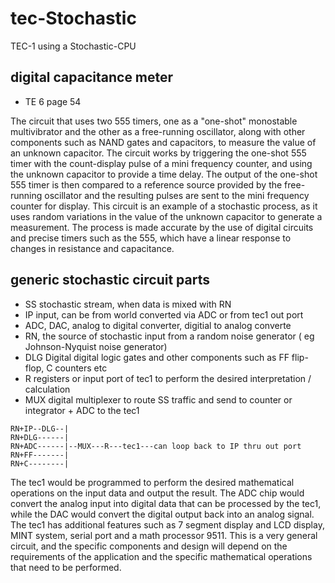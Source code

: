 # tec-Stochastic
TEC-1 using a Stochastic-CPU

## digital capacitance meter
- TE 6 page 54

The circuit that uses two 555 timers, one as a "one-shot" monostable multivibrator and the other as a free-running oscillator, along with other components such as NAND gates and capacitors, to measure the value of an unknown capacitor. The circuit works by triggering the one-shot 555 timer with the count-display pulse of a mini frequency counter, and using the unknown capacitor to provide a time delay. The output of the one-shot 555 timer is then compared to a reference source provided by the free-running oscillator and the resulting pulses are sent to the mini frequency counter for display. This circuit is an example of a stochastic process, as it uses random variations in the value of the unknown capacitor to generate a measurement. The process is made accurate by the use of digital circuits and precise timers such as the 555, which have a linear response to changes in resistance and capacitance.

## generic stochastic circuit parts
- SS stochastic stream, when data is mixed with RN
- IP input, can be from world converted via ADC or from tec1 out port
- ADC, DAC, analog to digital converter, digitial to analog converte
- RN, the source of stochastic input from a random noise generator ( eg Johnson-Nyquist noise generator)
- DLG Digital digital logic gates and other  components such as FF flip-flop, C counters etc 
- R registers or input port of tec1 to perform the desired interpretation / calculation
- MUX digital multiplexer to route SS traffic and send to counter or integrator + ADC to the tec1
```
RN+IP--DLG--|
RN+DLG------|
RN+ADC------|--MUX---R---tec1---can loop back to IP thru out port
RN+FF-------|
RN+C--------|
```
The tec1 would be programmed to perform the desired mathematical operations on the input data and output the result. The ADC chip would convert the analog input into digital data that can be processed by the tec1, while the DAC would convert the digital output back into an analog signal. The tec1 has additional features such as 7 segment display and LCD display, MINT system, serial port and a math processor 9511.
This is a very general circuit, and the specific components and design will depend on the requirements of the application and the specific mathematical operations that need to be performed.

 
